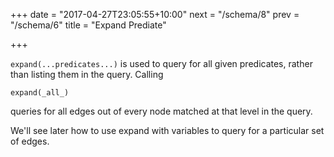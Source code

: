 +++
date = "2017-04-27T23:05:55+10:00"
next = "/schema/8"
prev = "/schema/6"
title = "Expand Prediate"

+++

`expand(...predicates...)` is used to query for all given predicates,
rather than listing them in the query.  Calling
```
expand(_all_)
```
queries for all edges out of every node matched at that level in the query.

We'll see later how to use expand with variables to query for a
particular set of edges.

